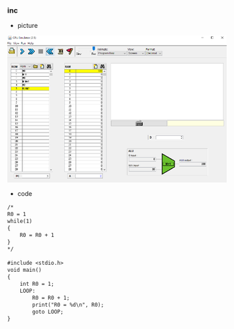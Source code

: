 ### inc 
* picture

![](picture/inc.png)
* code

```
/*
R0 = 1
while(1)
{
    R0 = R0 + 1
}
*/

#include <stdio.h>
void main()
{
    int R0 = 1;
    LOOP:
        R0 = R0 + 1;
        print("R0 = %d\n", R0);
        goto LOOP;
}
```
